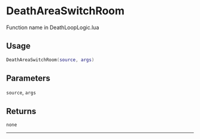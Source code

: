 # DeathAreaSwitchRoom
Function name in DeathLoopLogic.lua
## Usage
```lua
DeathAreaSwitchRoom(source, args)
```
## Parameters
`source`, `args`
## Returns
`none`

---